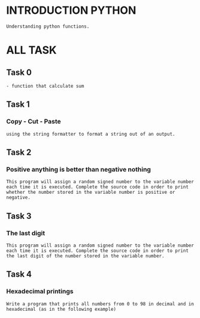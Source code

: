 # INTRODUCTION PYTHON
    Understanding python functions.
# ALL TASK

## Task 0
    - function that calculate sum

## Task 1
### Copy - Cut - Paste
    using the string formatter to format a string out of an output.

## Task 2
###  Positive anything is better than negative nothing
    This program will assign a random signed number to the variable number each time it is executed. Complete the source code in order to print whether the number stored in the variable number is positive or negative.

## Task 3
### The last digit
    This program will assign a random signed number to the variable number each time it is executed. Complete the source code in order to print the last digit of the number stored in the variable number.

## Task 4
### Hexadecimal printings
    Write a program that prints all numbers from 0 to 98 in decimal and in hexadecimal (as in the following example)
 